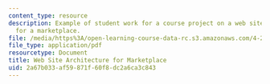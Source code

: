 ```yaml
---
content_type: resource
description: Example of student work for a course project on a web site architecture
  for a marketplace.
file: /media/https%3A/open-learning-course-data-rc.s3.amazonaws.com/4-297-special-problems-in-architecture-studies-fall-2000/2a67b033af59871f60f8dc2a6ca3c843_LinBu.pdf
file_type: application/pdf
resourcetype: Document
title: Web Site Architecture for Marketplace
uid: 2a67b033-af59-871f-60f8-dc2a6ca3c843
---
```

